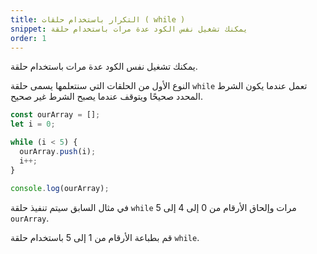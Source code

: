 ```yaml
---
title: التكرار باستخدام حلقات ( while )
snippet: يمكنك تشغيل نفس الكود عدة مرات باستخدام حلقة
order: 1
---
```


يمكنك تشغيل نفس الكود عدة مرات باستخدام حلقة.

النوع الأول من الحلقات التي سنتعلمها يسمى حلقة `while` تعمل عندما يكون الشرط
المحدد صحيحًا ويتوقف عندما يصبح الشرط غير صحيح.

```js
const ourArray = [];
let i = 0;

while (i < 5) {
  ourArray.push(i);
  i++;
}

console.log(ourArray);
```

في مثال السابق سيتم تنفيذ حلقة `while` 5 مرات وإلحاق الأرقام من 0 إلى 4 إلى
`ourArray`.

<div class="quiz">
قم بطباعة الأرقام من 1 إلى 5 باستخدام حلقة <code>while</code>.
</div>
